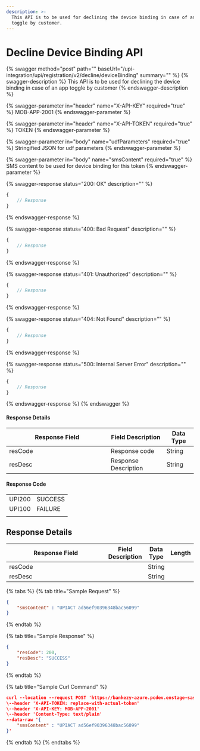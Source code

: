```yaml
---
description: >-
  This API is to be used for declining the device binding in case of an app
  toggle by customer.
---
```


# Decline Device Binding API

{% swagger method="post" path="" baseUrl="/upi-integration/upi/registration/v2/decline/deviceBinding" summary="" %}
{% swagger-description %}
This API is to be used for declining the device binding in case of an app toggle by customer
{% endswagger-description %}

{% swagger-parameter in="header" name="X-API-KEY" required="true" %}
MOB-APP-2001
{% endswagger-parameter %}

{% swagger-parameter in="header" name="X-API-TOKEN" required="true" %}
TOKEN
{% endswagger-parameter %}

{% swagger-parameter in="body" name="udfParameters" required="true" %}
Stringified JSON for udf parameters
{% endswagger-parameter %}

{% swagger-parameter in="body" name="smsContent" required="true" %}
SMS content to be used for device binding for this token
{% endswagger-parameter %}

{% swagger-response status="200: OK" description="" %}
```javascript
{
    // Response
}
```
{% endswagger-response %}

{% swagger-response status="400: Bad Request" description="" %}
```javascript
{
    // Response
}
```
{% endswagger-response %}

{% swagger-response status="401: Unauthorized" description="" %}
```javascript
{
    // Response
}
```
{% endswagger-response %}

{% swagger-response status="404: Not Found" description="" %}
```javascript
{
    // Response
}
```
{% endswagger-response %}

{% swagger-response status="500: Internal Server Error" description="" %}
```javascript
{
    // Response
}
```
{% endswagger-response %}
{% endswagger %}

#### Response Details

<table><thead><tr><th width="257">Response Field</th><th>Field Description</th><th>Data Type</th></tr></thead><tbody><tr><td>resCode</td><td>Response code</td><td>String</td></tr><tr><td>resDesc</td><td>Response Description</td><td>String</td></tr></tbody></table>

#### Response Code

|        |         |
| ------ | ------- |
| UPI200 | SUCCESS |
| UPI100 | FAILURE |
|        |         |

## Response Details

<table><thead><tr><th width="257">Response Field</th><th>Field Description</th><th>Data Type</th><th>Length</th></tr></thead><tbody><tr><td>resCode</td><td></td><td>String</td><td></td></tr><tr><td>resDesc</td><td></td><td>String</td><td></td></tr></tbody></table>

{% tabs %}
{% tab title="Sample Request" %}
```json
{
    "smsContent" : "UPIACT ad56ef90396348bac56099"
}
```
{% endtab %}

{% tab title="Sample Response" %}
```json
{
    "resCode": 200,
    "resDesc": "SUCCESS"
}
```
{% endtab %}

{% tab title="Sample Curl Command" %}
```json
curl --location --request POST 'https://bankezy-azure.pcdev.enstage-sas.com/upi-integration/upi/registration/v1/decline/deviceBinding' \
\--header 'X-API-TOKEN: replace-with-actual-token'
\--header 'X-API-KEY: MOB-APP-2001'
\--header 'Content-Type: text/plain'
--data-raw '{
    "smsContent" : "UPIACT ad56ef90396348bac56099"
}'
```
{% endtab %}
{% endtabs %}
